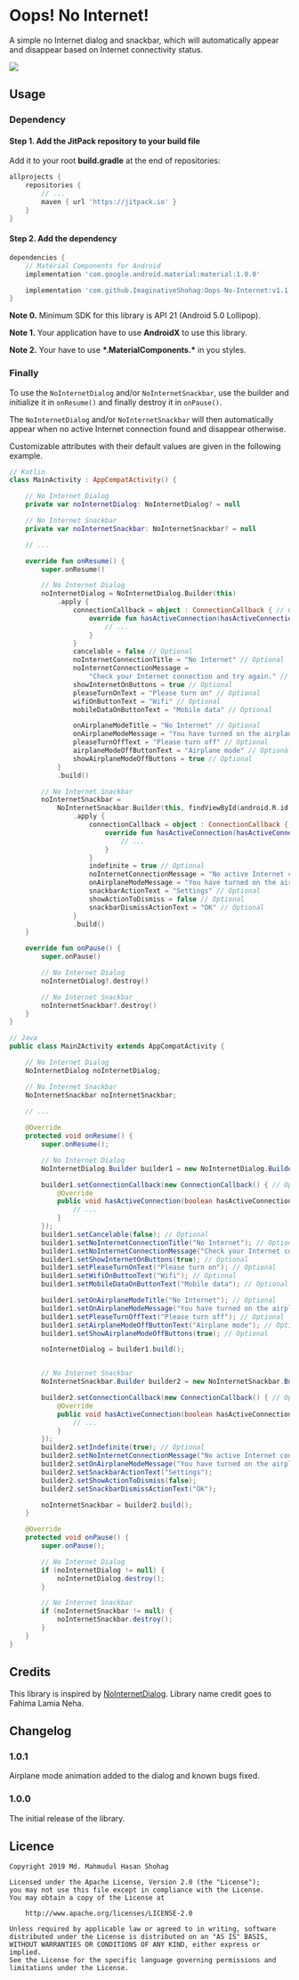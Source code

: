 # Oops! No Internet!

A simple no Internet dialog and snackbar, which will automatically 
appear and disappear based on Internet connectivity status.

[![](https://jitpack.io/v/ImaginativeShohag/Oops-No-Internet.svg)](https://jitpack.io/#ImaginativeShohag/Oops-No-Internet)

## Usage

### Dependency

#### Step 1. Add the JitPack repository to your build file

Add it to your root **build.gradle** at the end of repositories:

```groovy
allprojects {
    repositories {
        // ...
        maven { url 'https://jitpack.io' }
    }
}
```

#### Step 2. Add the dependency

```groovy
dependencies {
    // Material Components for Android
    implementation 'com.google.android.material:material:1.0.0'

    implementation 'com.github.ImaginativeShohag:Oops-No-Internet:v1.1.0'
}
```

**Note 0.** Minimum SDK for this library is API 21 (Android 5.0 Lollipop).

**Note 1.** Your application have to use **AndroidX** to use this library.

**Note 2.** Your have to use **\*.MaterialComponents.\*** in you styles.

### Finally

To use the `NoInternetDialog` and/or `NoInternetSnackbar`, use the builder and initialize it in `onResume()` and finally 
destroy it in `onPause()`.

The `NoInternetDialog` and/or `NoInternetSnackbar` will then automatically appear when no active Internet connection found and disappear otherwise.

Customizable attributes with their default values are given in the following example.

```kotlin
// Kotlin
class MainActivity : AppCompatActivity() {

    // No Internet Dialog
    private var noInternetDialog: NoInternetDialog? = null

    // No Internet Snackbar
    private var noInternetSnackbar: NoInternetSnackbar? = null

    // ...

    override fun onResume() {
        super.onResume()

        // No Internet Dialog
        noInternetDialog = NoInternetDialog.Builder(this)
            .apply {
                connectionCallback = object : ConnectionCallback { // Optional
                    override fun hasActiveConnection(hasActiveConnection: Boolean) {
                        // ...
                    }
                }
                cancelable = false // Optional
                noInternetConnectionTitle = "No Internet" // Optional
                noInternetConnectionMessage =
                    "Check your Internet connection and try again." // Optional
                showInternetOnButtons = true // Optional
                pleaseTurnOnText = "Please turn on" // Optional
                wifiOnButtonText = "Wifi" // Optional
                mobileDataOnButtonText = "Mobile data" // Optional

                onAirplaneModeTitle = "No Internet" // Optional
                onAirplaneModeMessage = "You have turned on the airplane mode." // Optional
                pleaseTurnOffText = "Please turn off" // Optional
                airplaneModeOffButtonText = "Airplane mode" // Optional
                showAirplaneModeOffButtons = true // Optional
            }
            .build()

        // No Internet Snackbar
        noInternetSnackbar =
            NoInternetSnackbar.Builder(this, findViewById(android.R.id.content))
                .apply {
                    connectionCallback = object : ConnectionCallback { // Optional
                        override fun hasActiveConnection(hasActiveConnection: Boolean) {
                            // ...
                        }
                    }
                    indefinite = true // Optional
                    noInternetConnectionMessage = "No active Internet connection!" // Optional
                    onAirplaneModeMessage = "You have turned on the airplane mode!" // Optional
                    snackbarActionText = "Settings" // Optional
                    showActionToDismiss = false // Optional
                    snackbarDismissActionText = "OK" // Optional
                }
                .build()
    }

    override fun onPause() {
        super.onPause()

        // No Internet Dialog
        noInternetDialog?.destroy()

        // No Internet Snackbar
        noInternetSnackbar?.destroy()
    }
}
```

```java
// Java
public class Main2Activity extends AppCompatActivity {

    // No Internet Dialog
    NoInternetDialog noInternetDialog;

    // No Internet Snackbar
    NoInternetSnackbar noInternetSnackbar;

    // ...
    
    @Override
    protected void onResume() {
        super.onResume();

        // No Internet Dialog
        NoInternetDialog.Builder builder1 = new NoInternetDialog.Builder(this);

        builder1.setConnectionCallback(new ConnectionCallback() { // Optional
            @Override
            public void hasActiveConnection(boolean hasActiveConnection) {
                // ...
            }
        });
        builder1.setCancelable(false); // Optional
        builder1.setNoInternetConnectionTitle("No Internet"); // Optional
        builder1.setNoInternetConnectionMessage("Check your Internet connection and try again"); // Optional
        builder1.setShowInternetOnButtons(true); // Optional
        builder1.setPleaseTurnOnText("Please turn on"); // Optional
        builder1.setWifiOnButtonText("Wifi"); // Optional
        builder1.setMobileDataOnButtonText("Mobile data"); // Optional

        builder1.setOnAirplaneModeTitle("No Internet"); // Optional
        builder1.setOnAirplaneModeMessage("You have turned on the airplane mode."); // Optional
        builder1.setPleaseTurnOffText("Please turn off"); // Optional
        builder1.setAirplaneModeOffButtonText("Airplane mode"); // Optional
        builder1.setShowAirplaneModeOffButtons(true); // Optional

        noInternetDialog = builder1.build();


        // No Internet Snackbar
        NoInternetSnackbar.Builder builder2 = new NoInternetSnackbar.Builder(this, (ViewGroup) findViewById(android.R.id.content));

        builder2.setConnectionCallback(new ConnectionCallback() { // Optional
            @Override
            public void hasActiveConnection(boolean hasActiveConnection) {
                // ...
            }
        });
        builder2.setIndefinite(true); // Optional
        builder2.setNoInternetConnectionMessage("No active Internet connection!"); // Optional
        builder2.setOnAirplaneModeMessage("You have turned on the airplane mode!"); // Optional
        builder2.setSnackbarActionText("Settings");
        builder2.setShowActionToDismiss(false);
        builder2.setSnackbarDismissActionText("OK");

        noInternetSnackbar = builder2.build();
    }

    @Override
    protected void onPause() {
        super.onPause();

        // No Internet Dialog
        if (noInternetDialog != null) {
            noInternetDialog.destroy();
        }

        // No Internet Snackbar
        if (noInternetSnackbar != null) {
            noInternetSnackbar.destroy();
        }
    }
}
```


## Credits

This library is inspired by [NoInternetDialog](https://github.com/appwise-labs/NoInternetDialog).
Library name credit goes to Fahima Lamia Neha.

## Changelog

### 1.0.1

Airplane mode animation added to the dialog and known bugs fixed.

### 1.0.0

The initial release of the library.

## Licence

```
Copyright 2019 Md. Mahmudul Hasan Shohag

Licensed under the Apache License, Version 2.0 (the "License");
you may not use this file except in compliance with the License.
You may obtain a copy of the License at

    http://www.apache.org/licenses/LICENSE-2.0

Unless required by applicable law or agreed to in writing, software
distributed under the License is distributed on an "AS IS" BASIS,
WITHOUT WARRANTIES OR CONDITIONS OF ANY KIND, either express or implied.
See the License for the specific language governing permissions and
limitations under the License.
```

